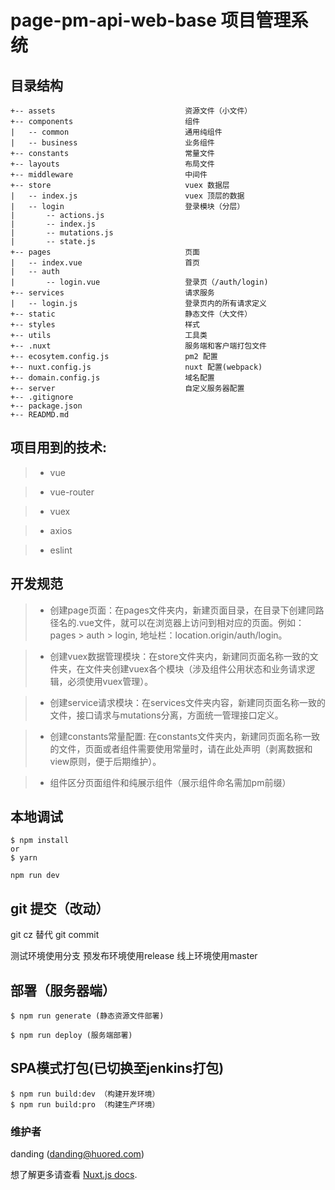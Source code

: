 # page-pm-api-web-base 项目管理系统

## 目录结构
```
+-- assets                             资源文件（小文件）
+-- components                         组件
|   -- common                          通用纯组件
|   -- business                        业务组件
+-- constants                          常量文件
+-- layouts                            布局文件
+-- middleware                         中间件
+-- store                              vuex 数据层
|   -- index.js                        vuex 顶层的数据
|   -- login                           登录模块（分层）
|       -- actions.js                    
|       -- index.js
|       -- mutations.js
|       -- state.js
+-- pages                              页面
|   -- index.vue                       首页
|   -- auth
|       -- login.vue                   登录页（/auth/login)
+-- services                           请求服务
|   -- login.js                        登录页内的所有请求定义
+-- static                             静态文件（大文件）
+-- styles                             样式
+-- utils                              工具类
+-- .nuxt                              服务端和客户端打包文件
+-- ecosytem.config.js                 pm2 配置
+-- nuxt.config.js                     nuxt 配置(webpack)
+-- domain.config.js                   域名配置
+-- server                             自定义服务器配置
+-- .gitignore
+-- package.json
+-- READMD.md
```


## 项目用到的技术:
> * vue

> * vue-router

> * vuex

> * axios

> * eslint

## 开发规范
> * 创建page页面：在pages文件夹内，新建页面目录，在目录下创建同路径名的.vue文件，就可以在浏览器上访问到相对应的页面。例如：pages > auth > login, 地址栏：location.origin/auth/login。

> * 创建vuex数据管理模块：在store文件夹内，新建同页面名称一致的文件夹，在文件夹创建vuex各个模块（涉及组件公用状态和业务请求逻辑，必须使用vuex管理）。

> * 创建service请求模块：在services文件夹内容，新建同页面名称一致的文件，接口请求与mutations分离，方面统一管理接口定义。

> * 创建constants常量配置: 在constants文件夹内，新建同页面名称一致的文件，页面或者组件需要使用常量时，请在此处声明（剥离数据和view原则，便于后期维护）。

>* 组件区分页面组件和纯展示组件（展示组件命名需加pm前缀）

## 本地调试
```
$ npm install 
or 
$ yarn

npm run dev
```

## git 提交（改动）
git cz 替代 git commit 

测试环境使用分支
预发布环境使用release
线上环境使用master

## 部署（服务器端）
```
$ npm run generate (静态资源文件部署)

$ npm run deploy (服务端部署)
```

## SPA模式打包(已切换至jenkins打包)
```
$ npm run build:dev （构建开发环境）
$ npm run build:pro （构建生产环境）
```

### 维护者

danding (danding@huored.com)

想了解更多请查看 [Nuxt.js docs](https://nuxtjs.org).

